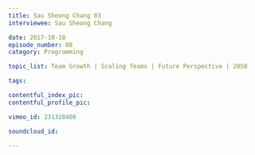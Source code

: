 ```yaml
---
title: Sau Sheong Chang 03
interviewee: Sau Sheong Chang

date: 2017-10-18
episode_number: 08
category: Programming

topic_list: Team Growth | Scaling Teams | Future Perspective | 2050

tags:

contentful_index_pic:
contentful_profile_pic:

vimeo_id: 231328406

soundcloud_id:

---
```

